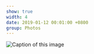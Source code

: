 ```yaml
---
show: true
width: 4
date: 2019-01-12 00:01:00 +0800
group: Photos
---
```

<div>
  <img data-src="{{ '/assets/images/photos/im23.jpeg' | relative_url }}" class="lazy w-100 rounded" src="{{ '/assets/images/empty_300x200.png' | relative_url }}" data-toggle="tooltip" data-placement="top" title="Caption of this image">
</div>


